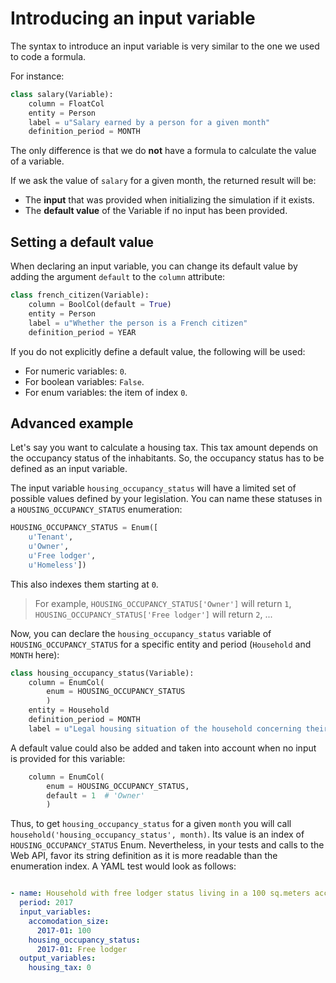 # Introducing an input variable

The syntax to introduce an input variable is very similar to the one we used to code a formula.

For instance:

```py
class salary(Variable):
    column = FloatCol
    entity = Person
    label = u"Salary earned by a person for a given month"
    definition_period = MONTH
```


The only difference is that we do **not** have a formula to calculate the value of a variable.

If we ask the value of `salary` for a given month, the returned result will be:
* The **input** that was provided when initializing the simulation if it exists.
* The **default value** of the Variable if no input has been provided.

## Setting a default value

When declaring an input variable, you can change its default value by adding the argument `default` to the `column` attribute:

```py
class french_citizen(Variable):
    column = BoolCol(default = True)
    entity = Person
    label = u"Whether the person is a French citizen"
    definition_period = YEAR
```

If you do not explicitly define a default value, the following will be used:

  - For numeric variables: `0`.
  - For boolean variables: `False`.
  - For enum variables: the item of index `0`.

## Advanced example

Let's say you want to calculate a housing tax. This tax amount depends on the occupancy status of the inhabitants. 
So, the occupancy status has to be defined as an input variable.  

The input variable `housing_occupancy_status` will have a limited set of possible values defined by your legislation. You can name these statuses in a `HOUSING_OCCUPANCY_STATUS` enumeration:

```py
HOUSING_OCCUPANCY_STATUS = Enum([
    u'Tenant',
    u'Owner',
    u'Free lodger',
    u'Homeless'])
```

This also indexes them starting at `0`.
> For example, `HOUSING_OCCUPANCY_STATUS['Owner']` will return `1`, `HOUSING_OCCUPANCY_STATUS['Free lodger']` will return `2`, ...

Now, you can declare the `housing_occupancy_status` variable of `HOUSING_OCCUPANCY_STATUS` for a specific entity and period (`Household` and `MONTH` here):

```py
class housing_occupancy_status(Variable):
    column = EnumCol(
        enum = HOUSING_OCCUPANCY_STATUS
        )
    entity = Household
    definition_period = MONTH
    label = u"Legal housing situation of the household concerning their main residence"
```

A default value could also be added and taken into account when no input is provided for this variable:
```py
    column = EnumCol(
        enum = HOUSING_OCCUPANCY_STATUS,
        default = 1  # 'Owner'
        )
```

Thus, to get `housing_occupancy_status` for a given `month` you will call `household('housing_occupancy_status', month)`. Its value is an index of `HOUSING_OCCUPANCY_STATUS` Enum.
Nevertheless, in your tests and calls to the Web API, favor its string definition as it is more readable than the enumeration index. A YAML test would look as follows:

```yaml

- name: Household with free lodger status living in a 100 sq.meters accomodation
  period: 2017
  input_variables:
    accomodation_size:
      2017-01: 100
    housing_occupancy_status:
      2017-01: Free lodger
  output_variables:
    housing_tax: 0
```
